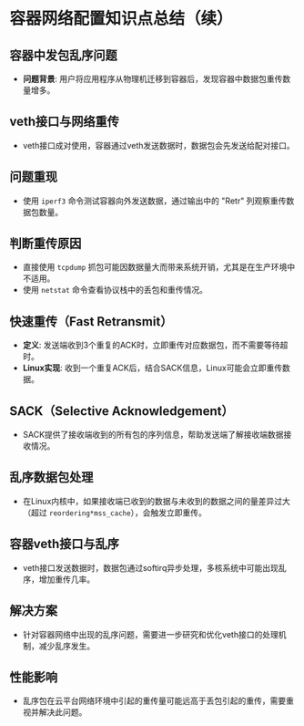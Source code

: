 # 容器网络配置知识点总结（续）

## 容器中发包乱序问题

- **问题背景**: 用户将应用程序从物理机迁移到容器后，发现容器中数据包重传数量增多。

## veth接口与网络重传

- veth接口成对使用，容器通过veth发送数据时，数据包会先发送给配对接口。

## 问题重现

- 使用 `iperf3` 命令测试容器向外发送数据，通过输出中的 "Retr" 列观察重传数据包数量。

## 判断重传原因

- 直接使用 `tcpdump` 抓包可能因数据量大而带来系统开销，尤其是在生产环境中不适用。
- 使用 `netstat` 命令查看协议栈中的丢包和重传情况。

## 快速重传（Fast Retransmit）

- **定义**: 发送端收到3个重复的ACK时，立即重传对应数据包，而不需要等待超时。
- **Linux实现**: 收到一个重复ACK后，结合SACK信息，Linux可能会立即重传数据。

## SACK（Selective Acknowledgement）

- SACK提供了接收端收到的所有包的序列信息，帮助发送端了解接收端数据接收情况。

## 乱序数据包处理

- 在Linux内核中，如果接收端已收到的数据与未收到的数据之间的量差异过大（超过 `reordering*mss_cache`），会触发立即重传。

## 容器veth接口与乱序

- veth接口发送数据时，数据包通过softirq异步处理，多核系统中可能出现乱序，增加重传几率。

## 解决方案

- 针对容器网络中出现的乱序问题，需要进一步研究和优化veth接口的处理机制，减少乱序发生。

## 性能影响

- 乱序包在云平台网络环境中引起的重传量可能远高于丢包引起的重传，需要重视并解决此问题。
